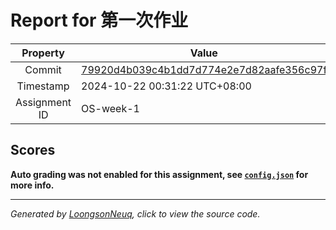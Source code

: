 # Report for 第一次作业

| Property | Value |
|:--------:|-------|
| Commit | [79920d4b039c4b1dd7d774e2e7d82aafe356c97f](https://github.com/Loongson-neuq/linux-01-eviarch666/tree/79920d4b039c4b1dd7d774e2e7d82aafe356c97f) |
| Timestamp | 2024-10-22 00:31:22 UTC+08:00 |
| Assignment ID | OS-week-1 |
## Scores
**Auto grading was not enabled for this assignment, see [`config.json`](https://github.com/Loongson-neuq/linux-01-eviarch666/blob/79920d4b039c4b1dd7d774e2e7d82aafe356c97f/.assignment/config.json) for more info.**

-----------
*Generated by [LoongsonNeuq](https://github.com/Loongson-Neuq/LoongsonNeuq), click to view the source code.*
